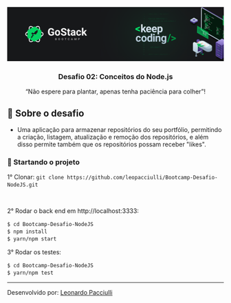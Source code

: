 <img alt="GoStack" src="./src/assets/gostack.png" />

<h3 align="center">
   Desafio 02: Conceitos do Node.js
</h3>

<p align="center">“Não espere para plantar, apenas tenha paciência para colher”!</blockquote>

<br>

## :rocket: Sobre o desafio

- Uma aplicação para armazenar repositórios do seu portfólio, permitindo a criação, listagem, atualização e remoção dos repositórios, e além disso permite também que os repositórios possam receber "likes".

### :checkered_flag: Startando o projeto

1° Clonar: `git clone https://github.com/leopacciulli/Bootcamp-Desafio-NodeJS.git`

<br>

2° Rodar o back end em http://localhost:3333:

```sh
$ cd Bootcamp-Desafio-NodeJS 
$ npm install
$ yarn/npm start
```

3° Rodar os testes:

```sh
$ cd Bootcamp-Desafio-NodeJS 
$ yarn/npm test
```

---

Desenvolvido por: [Leonardo Pacciulli](https://www.linkedin.com/in/leonardo-pacciulli-a4b86a92/)